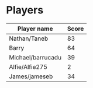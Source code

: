 # Players

| Player name       | Score |
|-------------------|-------|
| Nathan/Taneb      | 83    |
| Barry             | 64    |
| Michael/barrucadu | 39    |
| Alfie/Alfie275    | 2     |
| James/jameseb     | 34    |
